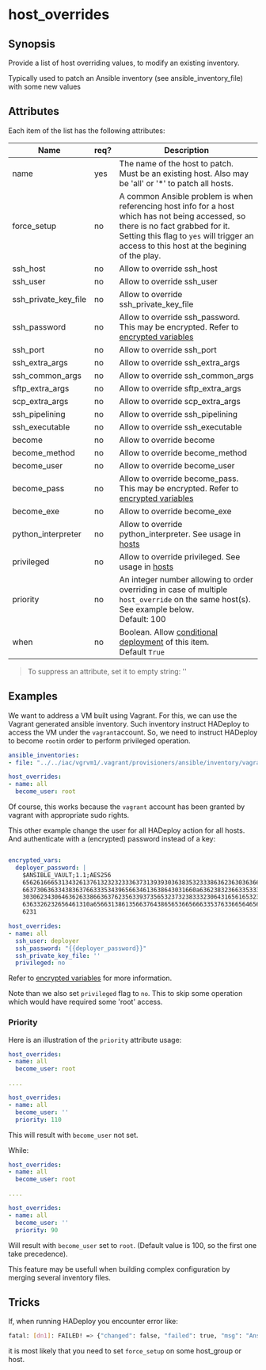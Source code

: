 # host_overrides

## Synopsis

Provide a list of host overriding values, to modify an existing inventory.

Typically used to patch an Ansible inventory (see ansible_inventory_file) with some new values

## Attributes

Each item of the list has the following attributes:


Name|req?|Description
---|---|---
name|yes|The name of the host to patch. Must be an existing host. Also may be 'all' or '*' to patch all hosts.
force_setup|no|A common Ansible problem is when referencing host info for a host which has not being accessed, so there is no fact grabbed for it.<br>Setting this flag to `yes` will trigger an access to this host at the begining of the play.
ssh_host|no|Allow to override ssh_host
ssh_user|no|Allow to override ssh_user
ssh_private_key_file|no|Allow to override ssh_private_key_file
ssh_password|no|Allow to override ssh_password. This may be encrypted. Refer to [encrypted variables](../core/encrypted_vars)
ssh_port|no|Allow to override ssh_port
ssh_extra_args|no|Allow to override ssh_extra_args
ssh_common_args|no|Allow to override ssh_common_args
sftp_extra_args|no|Allow to override sftp_extra_args
scp_extra_args|no|Allow to override scp_extra_args
ssh_pipelining|no|Allow to override ssh_pipelining
ssh_executable|no|Allow to override ssh_executable
become|no|Allow to override become
become_method|no|Allow to override become_method
become_user|no|Allow to override become_user
become_pass|no|Allow to override become_pass. This may be encrypted. Refer to [encrypted variables](../core/encrypted_vars)
become_exe|no|Allow to override become_exe
python\_interpreter|no|Allow to override python\_interpreter. See usage in [hosts](./hosts)
privileged|no|Allow to override privileged. See usage in [hosts](./hosts)
priority|no|An integer number allowing to order overriding in case of multiple `host_override` on the same host(s). See example below.<br>Default: 100
when|no|Boolean. Allow [conditional deployment](../../more/conditional_deployment) of this item.<br>Default `True` 



> To suppress an attribute, set it to empty string: ''

## Examples

We want to address a VM built using Vagrant. For this, we can use the Vagrant generated ansible inventory. Such inventory instruct HADeploy to access the VM under the `vagrant`account. 
So, we need to instruct HADeploy to become `root`in order to perform privileged operation. 

```yaml
ansible_inventories: 
- file: "../../iac/vgrvm1/.vagrant/provisioners/ansible/inventory/vagrant_ansible_inventory"

host_overrides:
- name: all
  become_user: root
```
Of course, this works because the `vagrant` account has been granted by vagrant with appropriate sudo rights. 

This other example change the user for all HADeploy action for all hosts. And authenticate with a (encrypted) password instead of a key:

```yaml

encrypted_vars:
  deployer_password: |
    $ANSIBLE_VAULT;1.1;AES256
    65626166653134326137613232323336373139393036383532333863623630363662303531306539
    6637306363343836376633353439656634613638643031660a636238323663353337313333663438
    30306234306463626338663637623563393735653237323833323064316561653237393538303762
    6363326232656461310a656631386135663764386565366566633537633665646562626236393462
    6231

host_overrides:
- name: all
  ssh_user: deployer      
  ssh_password: "{{deployer_password}}"
  ssh_private_key_file: ''
  privileged: no
```
Refer to [encrypted variables](../core/encrypted_vars) for more information.

Note than we also set `privileged` flag to `no`. This to skip some operation which would have required some 'root' access.

### Priority

Here is an illustration of the `priority` attribute usage: 

```yaml
host_overrides:
- name: all
  become_user: root

....  

host_overrides:
- name: all
  become_user: ''
  priority: 110
```
This will result with `become_user` not set. 

While:

```yaml
host_overrides:
- name: all
  become_user: root

....  

host_overrides:
- name: all
  become_user: ''
  priority: 90
```
Will result with `become_user` set to `root`. (Default value is 100, so the first one take precedence).

This feature may be usefull when building complex configuration by merging several inventory files.

## Tricks

If, when running HADeploy you encounter error like:

```bash
fatal: [dn1]: FAILED! => {"changed": false, "failed": true, "msg": "AnsibleUndefinedVariable: 'dict object' has no attribute 'ansible_fqdn'"}
```

it is most likely that you need to set `force_setup` on some host_group or host.  
